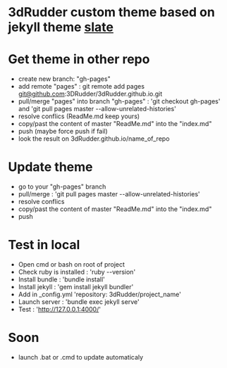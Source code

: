 # 3dRudder custom theme based on jekyll theme [slate](https://pages-themes.github.io/slate/)

# Get theme in other repo

* create new branch: "gh-pages"
* add remote "pages" : git remote add pages git@github.com:3DRudder/3dRudder.github.io.git
* pull/merge "pages" into branch "gh-pages" : 'git checkout gh-pages' and 'git pull pages master --allow-unrelated-histories'
* resolve conflics (ReadMe.md keep yours)
* copy/past the content of master "ReadMe.md" into the "index.md"
* push (maybe force push if fail)
* look the result on 3dRudder.github.io/name_of_repo

# Update theme

* go to your "gh-pages" branch
* pull/merge : 'git pull pages master --allow-unrelated-histories'
* resolve conflics
* copy/past the content of master "ReadMe.md" into the "index.md"
* push

# Test in local

* Open cmd or bash on root of project
* Check ruby is installed : 'ruby --version'
* Install bundle : 'bundle install'
* Install jekyll : 'gem install jekyll bundler'
* Add in _config.yml 'repository: 3dRudder/project_name'
* Launch server : 'bundle exec jekyll serve'
* Test : 'http://127.0.0.1:4000/'

# Soon
* launch .bat or .cmd to update automaticaly
